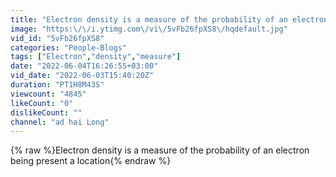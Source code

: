 ```yaml
---
title: "Electron density is a measure of the probability of an electron being present a location"
image: "https:\/\/i.ytimg.com\/vi\/5vFb26fpXS8\/hqdefault.jpg"
vid_id: "5vFb26fpXS8"
categories: "People-Blogs"
tags: ["Electron","density","measure"]
date: "2022-06-04T16:26:55+03:00"
vid_date: "2022-06-03T15:40:20Z"
duration: "PT1H8M43S"
viewcount: "4845"
likeCount: "0"
dislikeCount: ""
channel: "ad hai Long"
---
```

{% raw %}Electron density is a measure of the probability of an electron being present a location{% endraw %}
